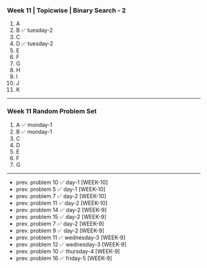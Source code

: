 ### Week 11 | Topicwise | Binary Search - 2
1. A
2. B ✅ tuesday-2
3. C
4. D ✅ tuesday-2
5. E
6. F
7. G
8. H
9. I
10. J
11. K
---
### Week 11 Random Problem Set
1. A ✅ monday-1 
2. B ✅ monday-1 
3. C
4. D
5. E
6. F
7. G
---
- prev. problem 10  ✅ day-1 [WEEK-10]
- prev. problem 5  ✅ day-1 [WEEK-10]
- prev. problem 7  ✅ day-2 [WEEK-10]
- prev. problem 11  ✅ day-2 [WEEK-10]
- prev. problem 14  ✅ day-2 [WEEK-9]
- prev. problem 15  ✅ day-2 [WEEK-9]
- prev. problem 7  ✅ day-2 [WEEK-9]
- prev. problem 9  ✅ day-2 [WEEK-9]
- prev. problem 11  ✅ wednesday-3 [WEEK-9]
- prev. problem 12  ✅ wednesday-3 [WEEK-9]
- prev. problem 10  ✅ thursday-4 [WEEK-9]
- prev. problem 16  ✅ friday-5 [WEEK-9]
